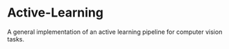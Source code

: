 # Active-Learning
A general implementation of an active learning pipeline for computer vision tasks.
